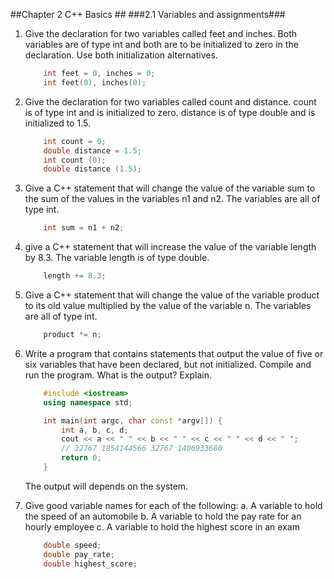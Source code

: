 ##Chapter 2 C++ Basics ##
###2.1 Variables and assignments###
1. Give the declaration for two variables called feet and inches. Both variables are of type int and both are to be initialized to zero in the declaration. Use both initialization alternatives.
    ``` cpp
        int feet = 0, inches = 0;
        int feet(0), inches(0);
    ```

2. Give the declaration for two variables called count and distance. count is of type int and is initialized to zero. distance is of type double and is initialized to 1.5.
    ``` cpp
        int count = 0;
        double distance = 1.5;
        int count (0);
        double distance (1.5);
    ```

3. Give a C++ statement that will change the value of the variable sum to the sum of the values in the variables n1 and n2. The variables are all of type int.
    ``` cpp
        int sum = n1 + n2;
    ```

4. give a C++ statement that will increase the value of the variable length by 8.3. The variable length is of type double.
    ``` cpp
        length += 8.3;
    ```

5. Give a C++ statement that will change the value of the variable product to its old value multiplied by the value of the variable n. The variables are all of type int.
    ``` cpp
        product *= n;
    ```

6. Write a program that contains statements that output the value of five or six variables that have been declared, but not initialized. Compile and run the program. What is the output? Explain.
    ``` cpp
        #include <iostream>
        using namespace std;
    
        int main(int argc, char const *argv[]) {
            int a, b, c, d;
            cout << a << " " << b << " " << c << " " << d << " ";
            // 32767 1854144566 32767 1406933680
            return 0;
        }
    
    ```
    The output will depends on the system.

7. Give good variable names for each of the following:
    a. A variable to hold the speed of an automobile
    b. A variable to hold the pay rate for an hourly employee
    c. A variable to hold the highest score in an exam

    ``` cpp
        double speed;
        double pay_rate;
        double highest_score;
    ```
